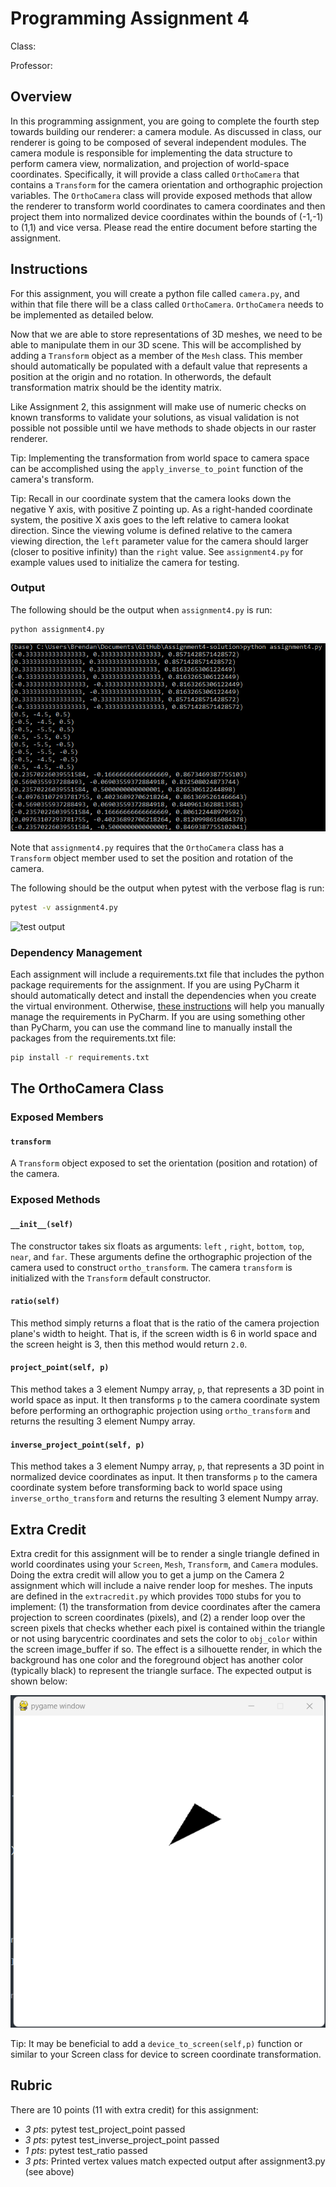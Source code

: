 # Programming Assignment 4

Class: 

Professor:

## Overview

In this programming assignment, you are going to complete the fourth step towards building our renderer: a camera module. As discussed in class, our renderer is going to be composed of several independent modules. The camera module is responsible for implementing the data structure to perform camera view, normalization, and projection of world-space coordinates. Specifically, it will provide a class called `OrthoCamera` that contains a `Transform` for the camera orientation and orthographic projection variables. The `OrthoCamera` class will provide exposed methods that allow the renderer to transform world coordinates to camera coordinates and then project them into normalized device coordinates within the bounds of (-1,-1) to (1,1) and vice versa. Please read the entire document before starting the assignment.


## Instructions

For this assignment, you will create a python file called `camera.py`, and within that file there will be a class called `OrthoCamera`. `OrthoCamera` needs to be implemented as detailed below. 

Now that we are able to store representations of 3D meshes, we need to be able to manipulate them in our 3D scene. This will be accomplished by adding a `Transform` object as a member of the `Mesh` class. This member should automatically be populated with a default value that represents a position at the origin and no rotation. In otherwords, the default transformation matrix should be the identity matrix.

Like Assignment 2, this assignment will make use of numeric checks on known transforms to validate your solutions, as visual validation is not possible not possible until we have methods to shade objects in our raster renderer.

Tip: Implementing the transformation from world space to camera space can be accomplished using the `apply_inverse_to_point` function of the camera's transform.

Tip: Recall in our coordinate system that the camera looks down the negative Y axis, with positive Z pointing up. As a right-handed coordinate system, the positive X axis goes to the left relative to camera lookat direction. Since the viewing volume is defined relative to the camera viewing direction, the `left` parameter value for the camera should larger (closer to positive infinity) than the `right` value. See `assignment4.py` for example values used to initialize the camera for testing. 


### Output

The following should be the output when `assignment4.py` is run:

```bash
python assignment4.py
```

![default output](default_output.png)

Note that `assignment4.py` requires that the `OrthoCamera` class has a `Transform` object member used to set the position and rotation of the camera.

The following should be the output when pytest with the verbose flag is run:

```bash
pytest -v assignment4.py
```

![test output](tests.png)

### Dependency Management
Each assignment will include a requirements.txt file that includes the python package requirements for the assignment. If you are using PyCharm it should automatically detect and install the dependencies when you create the virtual environment. Otherwise, [these instructions](https://www.jetbrains.com/help/pycharm/managing-dependencies.html#configure-requirements) will help you manually manage the requirements in PyCharm. If you are using something other than PyCharm, you can use the command line to manually install the packages from the requirements.txt file:

```bash
pip install -r requirements.txt
```

## The OrthoCamera Class

### Exposed Members

#### `transform`
A `Transform` object exposed to set the orientation (position and rotation) of the camera.

### Exposed Methods

#### `__init__(self)`
The constructor takes six floats as arguments: `left` ,  `right`,  `bottom`,  `top`,  `near`, and `far`. These arguments define the orthographic projection of the camera used to construct `ortho_transform`. The camera `transform` is initialized with the `Transform` default constructor.

#### `ratio(self)`
This method simply returns a float that is the ratio of the camera projection plane's width to height. That is, if the screen width is 6 in world space and the screen height is 3, then this method would return `2.0`.

#### `project_point(self, p)`
This method takes a 3 element Numpy array, `p`, that represents a 3D point in world space as input. It then transforms `p` to the camera coordinate system before performing an orthographic projection using `ortho_transform` and returns the resulting 3 element Numpy array.

#### `inverse_project_point(self, p)`
This method takes a 3 element Numpy array, `p`, that represents a 3D point in normalized device coordinates as input. It then transforms `p` to the camera coordinate system before transforming back to world space using `inverse_ortho_transform` and returns the resulting 3 element Numpy array.

## Extra Credit
Extra credit for this assignment will be to render a single triangle defined in world coordinates using your `Screen`, `Mesh`, `Transform`, and `Camera` modules. Doing the extra credit will allow you to get a jump on the Camera 2 assignment which will include a naive render loop for meshes. The inputs are defined in the `extracredit.py` which provides `TODO` stubs for you to implement: (1) the transformation from device coordinates after the camera projection to screen coordinates (pixels), and (2) a render loop over the screen pixels that checks whether each pixel is contained within the triangle or not using barycentric coordinates and sets the color to `obj_color` within the screen image_buffer if so. The effect is a silhouette render, in which the background has one color and the foreground object has another color (typically black) to represent the triangle surface. The expected output is shown below:

![extra credit output](extracredit_output.png)

Tip: It may be beneficial to add a `device_to_screen(self,p)` function or similar to your Screen class for device to screen coordinate transformation.

## Rubric
There are 10 points (11 with extra credit) for this assignment:
- *3 pts*: pytest test_project_point passed
- *3 pts*: pytest test_inverse_project_point passed
- *1 pts*: pytest test_ratio passed
- *3 pts*: Printed vertex values match expected output after assignment3.py (see above)

